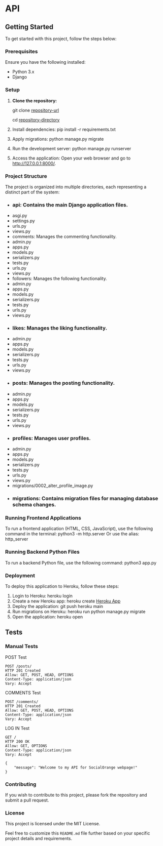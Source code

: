 # API

## Getting Started

To get started with this project, follow the steps below:

### Prerequisites

Ensure you have the following installed:
- Python 3.x
- Django

### Setup

1. **Clone the repository:**
   
   git clone [repository-url](https://github.com/AndersH82/socialorange-api.git)

   cd [repository-directory](https://github.com/AndersH82/socialorange-api)
2. Install dependencies:
    pip install -r requirements.txt

3. Apply migrations:
    python manage.py migrate
4. Run the development server:
    python manage.py runserver
5. Access the application:
    Open your web browser and go to http://127.0.0.1:8000/.


### Project Structure
The project is organized into multiple directories, each representing a distinct part of the system:

- ### api: Contains the main Django application files.
- asgi.py
- settings.py
- urls.py
- views.py
- comments: Manages the commenting functionality.
- admin.py
- apps.py
- models.py
- serializers.py
- tests.py
- urls.py
- views.py
- followers: Manages the following functionality.
- admin.py
- apps.py
- models.py
- serializers.py
- tests.py
- urls.py
- views.py
- ### likes: Manages the liking functionality.
- admin.py
- apps.py
- models.py
- serializers.py
- tests.py
- urls.py
- views.py
- ### posts: Manages the posting functionality.
- admin.py
- apps.py
- models.py
- serializers.py
- tests.py
- urls.py
- views.py
- ### profiles: Manages user profiles.
- admin.py
- apps.py
- models.py
- serializers.py
- tests.py
- urls.py
- views.py
- migrations/0002_alter_profile_image.py
- ### migrations: Contains migration files for managing database schema changes.


### Running Frontend Applications
To run a frontend application (HTML, CSS, JavaScript), use the following command in the terminal:
python3 -m http.server
Or use the alias:
http_server

### Running Backend Python Files
To run a backend Python file, use the following command:
python3 app.py


### Deployment
To deploy this application to Heroku, follow these steps:

1. Login to Heroku:
    heroku login
2. Create a new Heroku app:
    heroku create [Heroku App](https://socialorangeapi-e92b8d7040bd.herokuapp.com/)
3. Deploy the application:
    git push heroku main
4. Run migrations on Heroku:
    heroku run python manage.py migrate
5. Open the application:
    heroku open

## Tests


### Manual Tests

POST Test

```
POST /posts/
HTTP 201 Created
Allow: GET, POST, HEAD, OPTIONS
Content-Type: application/json
Vary: Accept
```
COMMENTS Test
```
POST /comments/
HTTP 201 Created
Allow: GET, POST, HEAD, OPTIONS
Content-Type: application/json
Vary: Accept
```

LOG IN Test
```
GET /
HTTP 200 OK
Allow: GET, OPTIONS
Content-Type: application/json
Vary: Accept

{
    "message": "Welcome to my API for SocialOrange webpage!"
}
```
### Contributing
If you wish to contribute to this project, please fork the repository and submit a pull request.

### License
This project is licensed under the MIT License.

Feel free to customize this `README.md` file further based on your specific project details and requirements.
